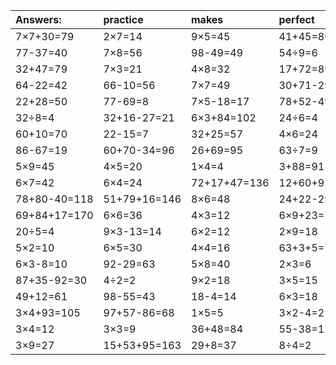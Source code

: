 | Answers: | practice | makes | perfect | ! |
| :--- | :--- | :--- | :--- | :--- |
| 7×7+30=79 | 2×7=14 | 9×5=45 | 41+45=86 | 4×2=8 | 
| 77-37=40 | 7×8=56 | 98-49=49 | 54÷9=6 | 6×3-1=17 | 
| 32+47=79 | 7×3=21 | 4×8=32 | 17+72=89 | 52+40=92 | 
| 64-22=42 | 66-10=56 | 7×7=49 | 30+71-29=72 | 3×2=6 | 
| 22+28=50 | 77-69=8 | 7×5-18=17 | 78+52-49=81 | 6×8=48 | 
| 32÷8=4 | 32+16-27=21 | 6×3+84=102 | 24÷6=4 | 1×9=9 | 
| 60+10=70 | 22-15=7 | 32+25=57 | 4×6=24 | 40-24=16 | 
| 86-67=19 | 60+70-34=96 | 26+69=95 | 63÷7=9 | 8×3=24 | 
| 5×9=45 | 4×5=20 | 1×4=4 | 3+88=91 | 56÷8=7 | 
| 6×7=42 | 6×4=24 | 72+17+47=136 | 12+60+92=164 | 75-11=64 | 
| 78+80-40=118 | 51+79+16=146 | 8×6=48 | 24+22-29=17 | 18+32+19=69 | 
| 69+84+17=170 | 6×6=36 | 4×3=12 | 6×9+23=77 | 7×2=14 | 
| 20÷5=4 | 9×3-13=14 | 6×2=12 | 2×9=18 | 9÷9=1 | 
| 5×2=10 | 6×5=30 | 4×4=16 | 63+3+5=71 | 41-29=12 | 
| 6×3-8=10 | 92-29=63 | 5×8=40 | 2×3=6 | 93-80=13 | 
| 87+35-92=30 | 4÷2=2 | 9×2=18 | 3×5=15 | 8×5=40 | 
| 49+12=61 | 98-55=43 | 18-4=14 | 6×3=18 | 25÷5=5 | 
| 3×4+93=105 | 97+57-86=68 | 1×5=5 | 3×2-4=2 | 8×9=72 | 
| 3×4=12 | 3×3=9 | 36+48=84 | 55-38=17 | 6×9=54 | 
| 3×9=27 | 15+53+95=163 | 29+8=37 | 8÷4=2 | 42÷7=6 | 
